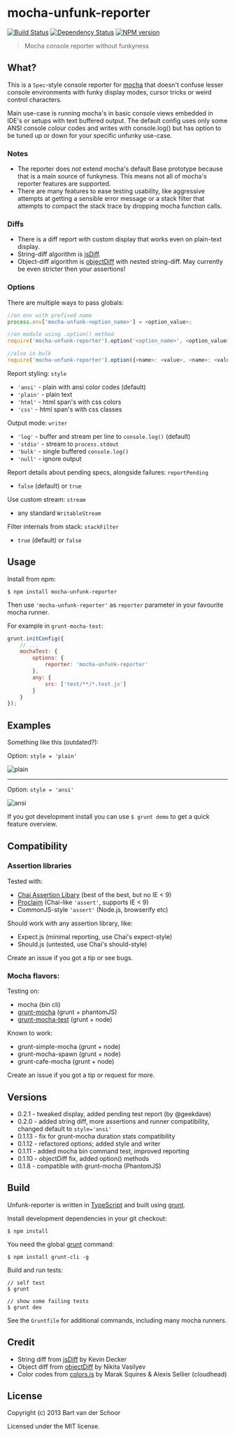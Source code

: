 # mocha-unfunk-reporter
[![Build Status](https://secure.travis-ci.org/Bartvds/mocha-unfunk-reporter.png?branch=master)](http://travis-ci.org/Bartvds/mocha-unfunk-reporter) [![Dependency Status](https://gemnasium.com/Bartvds/mocha-unfunk-reporter.png)](https://gemnasium.com/Bartvds/mocha-unfunk-reporter) [![NPM version](https://badge.fury.io/js/mocha-unfunk-reporter.png)](http://badge.fury.io/js/mocha-unfunk-reporter)

> Mocha console reporter without funkyness

## What?

This is a `Spec`-style console reporter for [mocha](http://visionmedia.github.io/mocha/) that doesn't confuse lesser console environments with funky display modes, cursor tricks or weird control characters.

Main use-case is running mocha's in basic console views embedded in IDE's or setups with text buffered output. The default config uses only some ANSI console colour codes and writes with console.log() but has option to be tuned up or down for your specific unfunky use-case.

### Notes

* The reporter does *not* extend mocha's default Base prototype because that is a main source of funkyness. This means not all of mocha's reporter features are supported.
* There are many features to ease testing usability, like aggressive attempts at getting a sensible error message or a stack filter that attempts to compact the stack trace by dropping mocha function calls.

### Diffs

* There is a diff report with custom display that works even on plain-text display.
* String-diff algorithm is [jsDiff](https://github.com/kpdecker/jsdiff). 
* Object-diff algorithm is [objectDiff](https://github.com/NV/objectDiff.js) with nested string-diff. May currently be even stricter then your assertions!

### Options

There are multiple ways to pass globals:

````js
//on env with prefixed name
process.env['mocha-unfunk-<option_name>'] = <option_value>;

//on module using .option() method
require('mocha-unfunk-reporter').option('<option_name>', <option_value>);

//also in bulk
require('mocha-unfunk-reporter').option({<name>: <value>, <name>: <value>});
````

Report styling: `style`

* `'ansi'` - plain with ansi color codes (default)
* `'plain'` - plain text
* `'html'` - html span's with css colors
* `'css'` - html span's with css classes

Output mode: `writer` 

* `'log'` - buffer and stream per line to `console.log()` (default)
* `'stdio'` - stream to `process.stdout`
* `'bulk'` - single buffered `console.log()`
* `'null'` - ignore output

Report details about pending specs, alongside failures: `reportPending`

* `false` (default) or `true`

Use custom stream: `stream` 

* any standard `WritableStream`

Filter internals from stack: `stackFilter` 

* `true` (default) or `false`


## Usage
Install from npm:

````
$ npm install mocha-unfunk-reporter
```` 

Then use `'mocha-unfunk-reporter'` as `reporter` parameter in your favourite mocha runner. 

For example in `grunt-mocha-test`:

````js
grunt.initConfig({
	// ...
	mochaTest: {
		options: {
			reporter: 'mocha-unfunk-reporter'
		},
		any: {
			src: ['test/**/*.test.js']
		}
	}
});
````

## Examples

Something like this (outdated?):

Option: `style = 'plain'`

![plain](https://raw.github.com/Bartvds/mocha-unfunk-reporter/master/media/example_output_default.png)

-----

Option: `style = 'ansi'`

![ansi](https://raw.github.com/Bartvds/mocha-unfunk-reporter/master/media/example_output_color.png)

If you got development install you can use `$ grunt demo` to get a quick feature overview.

## Compatibility

### Assertion libraries

Tested with:

* [Chai Assertion Libary](http://chaijs.com) (best of the best, but no IE < 9)
* [Proclaim](https://github.com/Bartvds/proclaim) (Chai-like `'assert'`, supports IE < 9)
* CommonJS-style `'assert'` (Node.js, browserify etc)

Should work with any assertion library, like:

* Expect.js (minimal reporting, use Chai's expect-style)
* Should.js (untested, use Chai's should-style)

Create an issue if you got a tip or see bugs.

### Mocha flavors:

Testing on:

* mocha (bin cli)
* [grunt-mocha](https://github.com/kmiyashiro/grunt-mocha) (grunt + phantomJS)
* [grunt-mocha-test](https://github.com/pghalliday/grunt-mocha-test) (grunt + node)

Known to work:

* grunt-simple-mocha (grunt + node)
* grunt-mocha-spawn (grunt + node)
* grunt-cafe-mocha (grunt + node)

Create an issue if you got a tip or request for more.

## Versions

* 0.2.1 - tweaked display, added pending test report (by @geekdave)
* 0.2.0 - added string diff, more assertions and runner compatibility, changed default to `style='ansi'`
* 0.1.13 - fix for grunt-mocha duration stats compatibility
* 0.1.12 - refactored options; added style and writer
* 0.1.11 - added mocha bin command test, improved reporting
* 0.1.10 - objectDiff fix, added option() methods
* 0.1.8 - compatible with grunt-mocha (PhantomJS)

## Build

Unfunk-reporter is written in [TypeScript](http://typescript.com) and built using [grunt](http://gruntjs.com).

Install development dependencies in your git checkout:
````
$ npm install
````

You need the global [grunt](http://gruntjs.com) command:
````
$ npm install grunt-cli -g
````

Build and run tests:
````
// self test
$ grunt

// show some failing tests
$ grunt dev
````

See the `Gruntfile` for additional commands, including many mocha runners.

## Credit

* String diff from [jsDiff](https://github.com/kpdecker/jsdiff) by Kevin Decker
* Object diff from [objectDiff](https://github.com/NV/objectDiff.js) by Nikita Vasilyev
* Color codes from [colors.js](https://github.com/marak/colors.js/) by Marak Squires & Alexis Sellier (cloudhead)

## License

Copyright (c) 2013 Bart van der Schoor

Licensed under the MIT license.